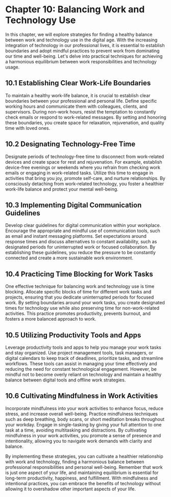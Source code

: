 Chapter 10: Balancing Work and Technology Use
=============================================

In this chapter, we will explore strategies for finding a healthy balance between work and technology use in the digital age. With the increasing integration of technology in our professional lives, it is essential to establish boundaries and adopt mindful practices to prevent work from dominating our time and well-being. Let's delve into practical techniques for achieving a harmonious equilibrium between work responsibilities and technology usage.

10.1 Establishing Clear Work-Life Boundaries
--------------------------------------------

To maintain a healthy work-life balance, it is crucial to establish clear boundaries between your professional and personal life. Define specific working hours and communicate them with colleagues, clients, and supervisors. During non-work hours, resist the temptation to constantly check emails or respond to work-related messages. By setting and honoring these boundaries, you create space for relaxation, rejuvenation, and quality time with loved ones.

10.2 Designating Technology-Free Time
-------------------------------------

Designate periods of technology-free time to disconnect from work-related devices and create space for rest and rejuvenation. For example, establish device-free evenings or weekends where you refrain from checking work emails or engaging in work-related tasks. Utilize this time to engage in activities that bring you joy, promote self-care, and nurture relationships. By consciously detaching from work-related technology, you foster a healthier work-life balance and protect your mental well-being.

10.3 Implementing Digital Communication Guidelines
--------------------------------------------------

Develop clear guidelines for digital communication within your workplace. Encourage the appropriate and mindful use of communication tools, such as email and instant messaging platforms. Set expectations around response times and discuss alternatives to constant availability, such as designated periods for uninterrupted work or focused collaboration. By establishing these guidelines, you reduce the pressure to be constantly connected and create a more sustainable work environment.

10.4 Practicing Time Blocking for Work Tasks
--------------------------------------------

One effective technique for balancing work and technology use is time blocking. Allocate specific blocks of time for different work tasks and projects, ensuring that you dedicate uninterrupted periods for focused work. By setting boundaries around your work tasks, you create designated times for technology use while also preserving time for non-work-related activities. This practice promotes productivity, prevents burnout, and fosters a more balanced approach to work.

10.5 Utilizing Productivity Tools and Apps
------------------------------------------

Leverage productivity tools and apps to help you manage your work tasks and stay organized. Use project management tools, task managers, or digital calendars to keep track of deadlines, prioritize tasks, and streamline workflows. These tools can assist in managing your time effectively and reducing the need for constant technological engagement. However, be mindful not to become overly reliant on technology and maintain a healthy balance between digital tools and offline work strategies.

10.6 Cultivating Mindfulness in Work Activities
-----------------------------------------------

Incorporate mindfulness into your work activities to enhance focus, reduce stress, and increase overall well-being. Practice mindfulness techniques such as deep breathing, body scans, or short meditation breaks throughout your workday. Engage in single-tasking by giving your full attention to one task at a time, avoiding multitasking and distractions. By cultivating mindfulness in your work activities, you promote a sense of presence and intentionality, allowing you to navigate work demands with clarity and balance.

By implementing these strategies, you can cultivate a healthier relationship with work and technology, finding a harmonious balance between professional responsibilities and personal well-being. Remember that work is just one aspect of your life, and maintaining equilibrium is essential for long-term productivity, happiness, and fulfillment. With mindfulness and intentional practices, you can embrace the benefits of technology without allowing it to overshadow other important aspects of your life.
